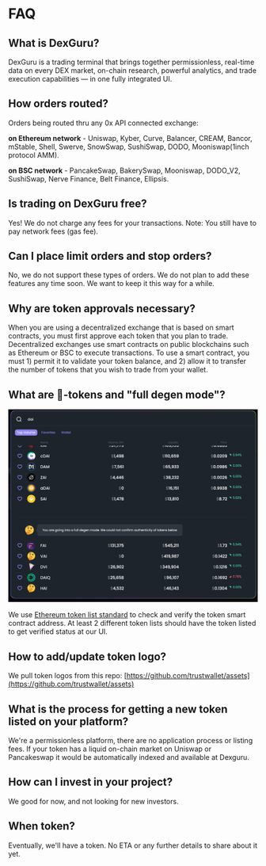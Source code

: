 # FAQ

## What is DexGuru?

DexGuru is a trading terminal that brings together permissionless, real-time data on every DEX market, on-chain research, powerful analytics, and trade execution capabilities — in one fully integrated UI.

## How orders routed?

Orders being routed thru any 0x API connected exchange: 

**on Ethereum network** - Uniswap, Kyber, Curve, Balancer, CREAM, Bancor, mStable, Shell, Swerve, SnowSwap, SushiSwap, DODO, Mooniswap\(1inch protocol AMM\).

**on BSC network** - PancakeSwap, BakerySwap, Mooniswap, DODO\_V2, SushiSwap, Nerve Finance, Belt Finance, Ellipsis.  

## Is trading on DexGuru free?

Yes! We do not charge any fees for your transactions. Note: You still have to pay network fees \(gas fee\).

## Can I place limit orders and stop orders?

No, we do not support these types of orders. We do not plan to add these features any time soon. We want to keep it this way for a while.

## Why are token approvals necessary?

When you are using a decentralized exchange that is based on smart contracts, you must first approve each token that you plan to trade. Decentralized exchanges use smart contracts on public blockchains such as Ethereum or BSC to execute transactions. To use a smart contract, you must 1\) permit it to validate your token balance, and 2\) allow it to transfer the number of tokens that you wish to trade from your wallet.

## What are 🤔-tokens and "full degen mode"?

![](.gitbook/assets/0_00__undefined___dexguru.png)

We use [Ethereum token list standard](https://tokenlists.org/) to check and verify the token smart contract address. At least 2 different token lists should have the token listed to get verified status at our UI.

## How to add/update token logo? 

We pull token logos from this repo: [https://github.com/trustwallet/assets](https://github.com/trustwallet/assets)  

## What is the process for getting a new token listed on your platform?

We're a permissionless platform, there are no application process or listing fees. If your token has a liquid on-chain market on Uniswap or Pancakeswap it would be automatically indexed and available at Dexguru.

## **How can I invest in your project?**

We good for now, and not looking for new investors.

## When token?

Eventually, we'll have a token. No ETA or any further details to share about it yet.



 







